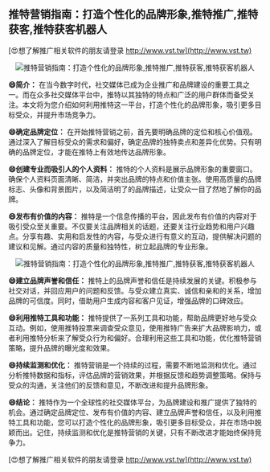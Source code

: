 ## **推特营销指南：打造个性化的品牌形象,推特推广,推特获客,推特获客机器人**

[😍想了解推广相关软件的朋友请登录 http://www.vst.tw](http://www.vst.tw)

 <center><img src="https://vst.tw/MP4/tuiguang/png/1.png" alt="推特营销指南：打造个性化的品牌形象,推特推广,推特获客,推特获客机器人"></center>

**😄简介：**
在当今数字时代，社交媒体已成为企业推广和品牌建设的重要工具之一。而在众多社交媒体平台中，推特以其独特的特点和广泛的用户群体而备受关注。本文将为您介绍如何利用推特这一平台，打造个性化的品牌形象，吸引更多目标受众，并提升市场竞争力。

**😄确定品牌定位：**
在开始推特营销之前，首先要明确品牌的定位和核心价值观。通过深入了解目标受众的需求和偏好，确定品牌的独特卖点和差异化优势。只有明确的品牌定位，才能在推特上有效地传达品牌形象。

**😄创建专业而吸引人的个人资料：**
推特的个人资料是展示品牌形象的重要窗口。确保个人资料页面清晰、简洁，并突出品牌的特点和价值主张。使用高质量的品牌标志、头像和背景图片，以及简洁明了的品牌描述，让受众一目了然地了解你的品牌。

**😄发布有价值的内容：**
推特是一个信息传播的平台，因此发布有价值的内容对于吸引受众至关重要。不仅要关注品牌相关的话题，还要关注行业趋势和用户兴趣点。分享有趣、实用和启发性的内容，与受众进行有意义的互动，提供解决问题的建议和见解。通过内容的质量和独特性，树立起品牌的专业形象。

 <center><img src="https://vst.tw/MP4/tuiguang/png/2.png" alt="推特营销指南：打造个性化的品牌形象,推特推广,推特获客,推特获客机器人"></center>

**😄建立品牌声誉和信任：**
推特上的品牌声誉和信任是持续发展的关键。积极参与社交对话，并回应用户的问题和反馈。与受众建立真实、诚信和亲和的关系，增加品牌的可信度。同时，借助用户生成内容和客户见证，增强品牌的口碑效应。

**😄利用推特工具和功能：**
推特提供了一系列工具和功能，帮助品牌更好地与受众互动。例如，使用推特投票来调查受众意见，使用推特广告来扩大品牌影响力，或者利用推特分析来了解受众行为和偏好。合理利用这些工具和功能，优化推特营销策略，提升品牌的曝光度和效果。

**😄持续监测和优化：**
推特营销是一个持续的过程，需要不断地监测和优化。通过分析推特数据和指标，评估品牌的营销效果，并根据反馈和趋势调整策略。保持与受众的沟通，关注他们的反馈和意见，不断改进和提升品牌形象。

**😄结论：**
推特作为一个全球性的社交媒体平台，为品牌建设和推广提供了独特的机会。通过确定品牌定位、发布有价值的内容、建立品牌声誉和信任，以及利用推特工具和功能，您可以打造个性化的品牌形象，吸引更多目标受众，并在市场中脱颖而出。记住，持续监测和优化是推特营销的关键，只有不断改进才能始终保持竞争力。

[😍想了解推广相关软件的朋友请登录 http://www.vst.tw](http://www.vst.tw)




